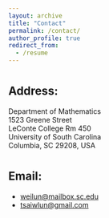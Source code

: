 ```yaml
---
layout: archive
title: "Contact"
permalink: /contact/
author_profile: true
redirect_from:
  - /resume
---
```


<span style="font-size: 0.8em;">Address:</span>
======
Department of Mathematics<br>
1523 Greene Street<br>
LeConte College Rm 450<br>
University of South Carolina<br>
Columbia, SC 29208, USA

<span style="font-size: 0.8em;">Email:</span>
======
* [weilun@mailbox.sc.edu](mailto:weilun@mailbox.sc.edu)
* [tsaiwlun@gmail.com](mailto:tsaiwlun@gmail.com)
  
